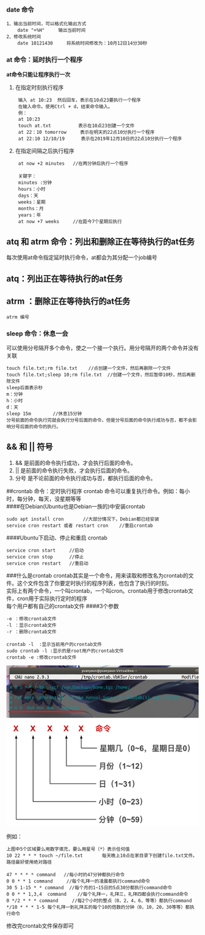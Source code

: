 ### date 命令

	1、输出当前时间，可以格式化输出方式
		date "+%H"     输出当前时间
	2、修改系统时间
		date 10121430     将系统时间修改为：10月12日14分30秒
### at 命令：延时执行一个程序
**at命令只能让程序执行一次**  

1. 在指定时刻执行程序

		输入 at 10:23  然后回车，表示在10点23要执行一个程序
		在输入命令。使用Ctrl + d，结束命令输入。
		例：
		at 10:23
		touch at.txt          表示在10点23创建一个文件
		at 22：10 tomorrow     表示在明天的22点10分执行一个程序
		at 22:10 12/10/19      表示在2019年12月10日的22点10分执行一个程序

2. 在指定间隔之后执行程序

		at now +2 minutes   //在两分钟后执行一个程序
		
		关键字：
		minutes :分钟
		hours：小时
		days：天
		weeks：星期
		months：月
		years：年
		at now +7 weeks     //在距今7个星期后执行
## atq 和 atrm 命令：列出和删除正在等待执行的at任务  
每次使用at命令指定延时执行命令，at都会为其分配一个job编号   
## atq：列出正在等待执行的at任务
## atrm ：删除正在等待执行的at任务
	
	atrm 编号
### sleep 命令：休息一会
可以使用分号隔开多个命令，使之一个接一个执行。用分号隔开的两个命令并没有关联  

	touch file.txt;rm file.txt    //点创建一个文件，然后再删除一个文件
	touch file.txt;sleep 10;rm file.txt  //创建一个文件，然后暂停10秒，然后再删除文件
	sleep后面表示秒
	m：分钟
	h：小时
	d：天
	sleep 15m        //休息15分钟
	分号前面的命令执行完就会执行分号后面的命令，但是分号后面的命令执行成功与否，都不会影响分号后面的命令的执行。

## && 和 || 符号
1. && 是前面的命令执行成功，才会执行后面的命令。
2. || 是前面的命令执行失败，才会执行后面的命令。
3. 分号 是不论前面的命令执行成功与否，都执行后面的命令。

##crontab 命令：定时执行程序
crontab 命令可以重复执行命令。例如：每小时，每分钟，每天，没星期等等   
####在Debian(Ubuntu也是Debian一族的)中安装crontab

	sudo apt install cron       //大部分情况下，Debian都已经安装
	service cron restart 或者 restart cron    //重启crontab
####Ubuntu下启动、停止和重启 crontab

	service cron start     //启动
	service cron stop      //停止
	service cron restart   //重启动
###什么是crontab
crontab其实是一个命令，用来读取和修改名为crontab的文件。这个文件包含了你要定时执行的程序列表，也包含了执行的时刻。   
实际上有两个命令，一个叫crontab，一个叫cron。crontab用于修改crontab文件，cron用于实际执行定时的程序  
每个用户都有自己的crontab文件
####3个参数
	
	-e ：修改crontab文件
	-l ：显示crontab文件
	-r ：删除crontab文件
	
	crontab -l  :显示当前用户的crontab文件
	sudo crontab -l :显示的是root用户的crontab文件
	crontab -e :修改crontab文件
![avatar](img\cron.png)  
![avatar](img\cron_2.png)

例如：

	上图中5个区域要么用数字填充，要么用星号（*）表示任何值
	10 22 * * * touch ~/file.txt       每天晚上10点在家目录下创建file.txt文件。路径最好使用绝对路径

	47 * * * * command   //每小时的47分钟都执行命令
	0 0 * * 1 command     //每个礼拜一的凌晨都执行command命令
	30 5 1-15 * * command  //每个月的1~15日的5点30分都执行command命令
	0 0 * * 1,3,4  command    //每个礼拜一，礼拜三，礼拜四都会执行command命令
	0 */2 * * * command     //每2个小时的整点（0，2，4，6，等等）都执行command
	*/10 * * * 1-5 每个礼拜一到礼拜五的每个10的倍数的分钟（0，10，20，30等等）都执行命令
修改完crontab文件保存即可
	
	

